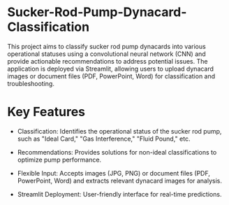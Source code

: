 # Sucker-Rod-Pump-Dynacard-Classification
This project aims to classify sucker rod pump dynacards into various operational statuses using a convolutional neural network (CNN) and provide actionable recommendations to address potential issues. The application is deployed via Streamlit, allowing users to upload dynacard images or document files (PDF, PowerPoint, Word) for classification and troubleshooting.
# Key Features

* Classification: Identifies the operational status of the sucker rod pump, such as "Ideal Card," "Gas Interference," "Fluid Pound," etc.

* Recommendations: Provides solutions for non-ideal classifications to optimize pump performance.

* Flexible Input: Accepts images (JPG, PNG) or document files (PDF, PowerPoint, Word) and extracts relevant dynacard images for analysis.

* Streamlit Deployment: User-friendly interface for real-time predictions.

  
